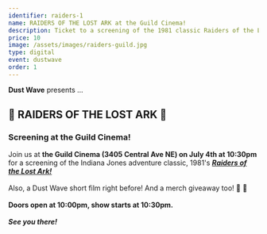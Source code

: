 ```yaml
---
identifier: raiders-1
name: RAIDERS OF THE LOST ARK at the Guild Cinema!
description: Ticket to a screening of the 1981 classic Raiders of the Lost Ark at the Guild Cinema!
price: 10
image: /assets/images/raiders-guild.jpg
type: digital
event: dustwave
order: 1
---
```

<strong>Dust Wave</strong> presents ...
<br>
<h2>🤠 RAIDERS OF THE LOST ARK 🐍</h2>
<h3>Screening at the Guild Cinema!</h3>
Join us at <strong>the Guild Cinema (3405 Central Ave NE) on July 4th at 10:30pm</strong> for a screening of the Indiana Jones adventure classic, 1981's <a href="https://www.imdb.com/title/tt0082971" target="_blank"><strong><i>Raiders of the Lost Ark!</i></strong></a>
<br><br>
Also, a Dust Wave short film right before! And a merch giveaway too! 🎥 🎉
<br><br>
<strong>Doors open at 10:00pm, show starts at 10:30pm. </strong>
<br><br>
<strong><i>See you there!</i></strong>
